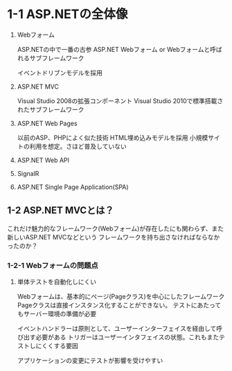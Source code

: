 # 1-1 ASP.NETの全体像

1. Webフォーム

    ASP.NETの中で一番の古参
    ASP.NET Webフォーム or Webフォームと呼ばれるサブフレームワーク

    イベントドリブンモデルを採用
    
1. ASP.NET MVC 
    
    Visual Studio 2008の拡張コンポーネント
    Visual Studio 2010で標準搭載されたサブフレームワーク
    
1. ASP.NET Web Pages
    
    以前のASP、PHPによく似た技術
    HTML埋め込みモデルを採用
    小規模サイトの利用を想定。さほど普及していない
    
1. ASP.NET Web API

1. SignalR
 
1. ASP.NET Single Page Application(SPA)

## 1-2 ASP.NET MVCとは？

これだけ魅力的なフレームワーク(Webフォーム)が存在したにも関わらず、また新しいASP.NET MVCなどという
フレームワークを持ち出さなければならなかったのか？

### 1-2-1 Webフォームの問題点

1. 単体テストを自動化しにくい

    Webフォームは、基本的にページ(Pageクラス)を中心にしたフレームワーク
    Pageクラスは直接インスタンス化することができない。
    テストにあたってもサーバー環境の準備が必要
    
    イベントハンドラーは原則として、ユーザーインターフェイスを経由して呼び出す必要がある
    トリガーはユーザーインタフェイスの状態。これもまたテストしにくくする要因
    
    アプリケーションの変更にテストが影響を受けやすい
    
